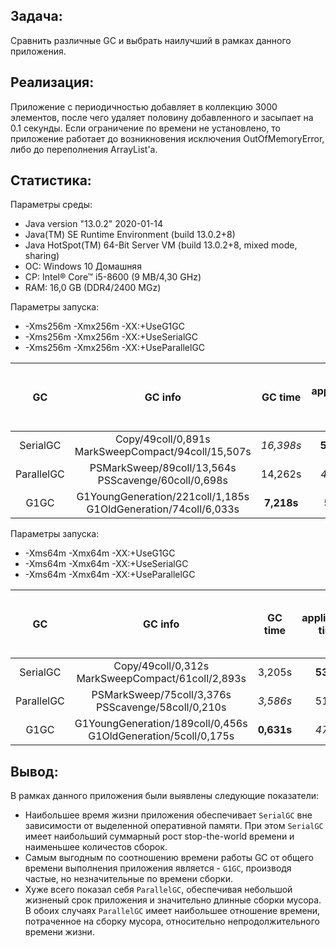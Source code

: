 ## Задача:
Сравнить различные GC и выбрать наилучший в рамках данного приложения.

## Реализация:
Приложение с периодичностью добавляет в коллекцию 3000 элементов, после чего удаляет половину добавленного и засыпает на 0.1 секунды. Если ограничение по времени не установлено, то приложение работает до возникновения исключения OutOfMemoryError, либо до переполнения ArrayList'a.

## Статистика:
Параметры среды:
* Java version "13.0.2" 2020-01-14
* Java(TM) SE Runtime Environment (build 13.0.2+8)
* Java HotSpot(TM) 64-Bit Server VM (build 13.0.2+8, mixed mode, sharing)
* ОС: Windows 10 Домашняя
* CP: Intel® Core™ i5-8600 (9 MB/4,30 GHz)
* RAM: 16,0 GB (DDR4/2400 MGz)


Параметры запуска:
* -Xms256m -Xmx256m -XX:+UseG1GC
* -Xms256m -Xmx256m -XX:+UseSerialGC
* -Xms256m -Xmx256m -XX:+UseParallelGC

| GC | GC info |GC time | application time | application time without stop-the-world | GC time / app time  |
|:---:|:---:|:---:|:---:|:---:|:---:|    
| SerialGC | Copy/49coll/0,891s     MarkSweepCompact/94coll/15,507s | *16,398s* | **5m 21s** | **5m 4s** | 0,0510% |  
| ParallelGC | PSMarkSweep/89coll/13,564s     PSScavenge/60coll/0,698s | 14,262s | *4m 36s* | *4m 21s* | *0,0516%* |   
| G1GC | G1YoungGeneration/221coll/1,185s     G1OldGeneration/74coll/6,033s | **7,218s** | 5m 8s | 5m 1s | **0,0234%** | 


Параметры запуска:
* -Xms64m -Xmx64m -XX:+UseG1GC
* -Xms64m -Xmx64m -XX:+UseSerialGC
* -Xms64m -Xmx64m -XX:+UseParallelGC

| GC | GC info |GC time | application time | application time without stop-the-world | GC time / app time  |
|:---:|:---:|:---:|:---:|:---:|:---:|    
| SerialGC | Copy/49coll/0,312s     MarkSweepCompact/61coll/2,893s | 3,205s | **53,2s** | **50,0s** | 0,060% |  
| ParallelGC | PSMarkSweep/75coll/3,376s     PSScavenge/58coll/0,210s | *3,586s* | 51,9s | 48,4s | *0,069%* |   
| G1GC | G1YoungGeneration/189coll/0,456s     G1OldGeneration/5coll/0,175s | **0,631s** | *47,5s* | *46,9s* | **0,013%** | 


## Вывод:
В рамках данного приложения были выявлены следующие показатели:

* Наибольшее время жизни приложения обеспечивает `SerialGC` вне зависимости от выделенной оперативной памяти. При этом `SerialGC` имеет наибольший суммарный рост stop-the-world времени и наименьшее количестов сборок.
* Самым выгодным по соотношению времени работы GC от общего времени выполнения приложения является - `G1GC`, производя частые, но незначительные по времени сборки.
* Хуже всего показал себя `ParallelGC`, обеспечивая небольшой жизненый срок приложения и значительно длинные сборки мусора. В обоих случаях `ParallelGC` имеет наибольшее отношение времени, потраченное на сборку мусора, относительно непродолжительного времени жизни.
